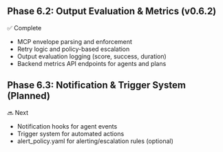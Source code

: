## Phase 6.2: Output Evaluation & Metrics (v0.6.2)
✅ Complete
- MCP envelope parsing and enforcement
- Retry logic and policy-based escalation
- Output evaluation logging (score, success, duration)
- Backend metrics API endpoints for agents and plans

## Phase 6.3: Notification & Trigger System (Planned)
🔜 Next
- Notification hooks for agent events
- Trigger system for automated actions
- alert_policy.yaml for alerting/escalation rules (optional) 